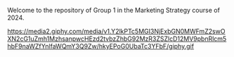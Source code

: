 Welcome to the repository of Group 1 in the Marketing Strategy course of 2024.

https://media2.giphy.com/media/v1.Y2lkPTc5MGI3NjExbGN0MWFmZ2swOXN2cG1uZmh1MzhsanpwcHEzd2tvbzZhbG92MzR3ZSZlcD12MV9pbnRlcm5hbF9naWZfYnlfaWQmY3Q9Zw/hkyEPoG0UbaTc3YFbF/giphy.gif
